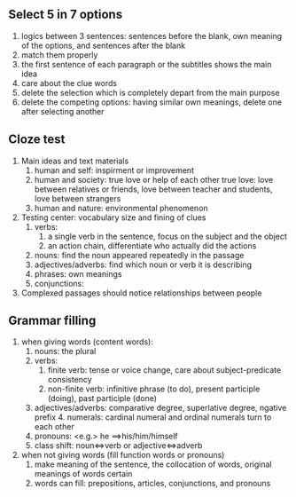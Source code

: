 ## Select 5 in 7 options
1. logics between 3 sentences: sentences before the blank, own meaning of the options, and sentences after the blank
2. match them properly
3. the first sentence of each paragraph or the subtitles shows the main idea
4. care about the clue words
5. delete the selection which is completely depart from the main purpose
6. delete the competing options: having similar own meanings, delete one after selecting another

## Cloze test
1. Main ideas and text materials
	1. human and self: inspirment or improvement
	 2. human and society: true love or help of each other
		  true love: love between relatives or friends, love between teacher and students, love between strangers
	3. human and nature: environmental phenomenon
 2. Testing center: vocabulary size and fining of clues
	 1. verbs: 
		  1. a single verb in the sentence, focus on the subject and the object
		2. an action chain, differentiate who actually did the actions
	2. nouns: find the noun appeared repeatedly in the passage
	 3. adjectives/adverbs: find which noun or verb it is describing
	  4. phrases: own meanings
	   5. conjunctions: 
3. Complexed passages should notice relationships between people

## Grammar filling
1. when giving words (content words):
	1. nouns: the plural
	 2. verbs: 
		  1. finite verb: tense or voice change, care about subject-predicate consistency
		2. non-finite verb: infinitive phrase (to do), present participle (doing), past participle (done)
	  3. adjectives/adverbs: comparative degree, superlative degree, ngative prefix
	   4. numerals: cardinal numeral and ordinal numerals turn to each other
	5. pronouns: <e.g.> he $\implies$his/him/himself
	 6. class shift: noun$\iff$verb or adjective$\iff$adverb
2. when not giving words (fill function words or pronouns)
	1. make meaning of the sentence, the collocation of words, original meanings of words certain
	 2. words can fill: prepositions, articles, conjunctions, and pronouns